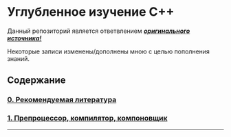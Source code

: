 # Углубленное изучение C++

Данный репозиторий является ответвлением [***оригинального источника!***][repoOrigin]

Некоторые записи изменены/дополнены мною с целью пополнения знаний.

## Содержание
### [0. Рекомендуемая литература][lection_00]
### [1. Препроцессор, компилятор, компоновщик](01.compilation.md)


---
[repoOrigin]: https://github.com/mtrempoltsev/msu_cpp_lectures
[lection_00]: 00.literature.md
[lection_01]: 01.compilation.md